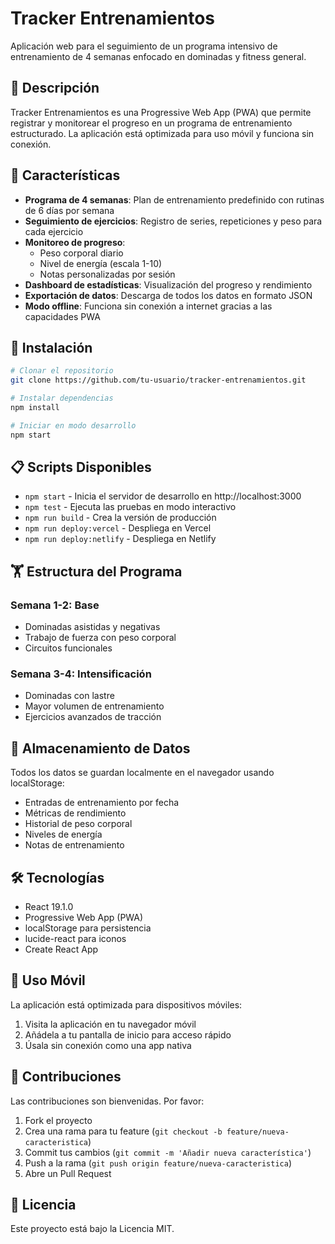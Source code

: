 # Tracker Entrenamientos

Aplicación web para el seguimiento de un programa intensivo de entrenamiento de 4 semanas enfocado en dominadas y fitness general.

## 🎯 Descripción

Tracker Entrenamientos es una Progressive Web App (PWA) que permite registrar y monitorear el progreso en un programa de entrenamiento estructurado. La aplicación está optimizada para uso móvil y funciona sin conexión.

## 📱 Características

- **Programa de 4 semanas**: Plan de entrenamiento predefinido con rutinas de 6 días por semana
- **Seguimiento de ejercicios**: Registro de series, repeticiones y peso para cada ejercicio
- **Monitoreo de progreso**: 
  - Peso corporal diario
  - Nivel de energía (escala 1-10)
  - Notas personalizadas por sesión
- **Dashboard de estadísticas**: Visualización del progreso y rendimiento
- **Exportación de datos**: Descarga de todos los datos en formato JSON
- **Modo offline**: Funciona sin conexión a internet gracias a las capacidades PWA

## 🚀 Instalación

```bash
# Clonar el repositorio
git clone https://github.com/tu-usuario/tracker-entrenamientos.git

# Instalar dependencias
npm install

# Iniciar en modo desarrollo
npm start
```

## 📋 Scripts Disponibles

- `npm start` - Inicia el servidor de desarrollo en http://localhost:3000
- `npm test` - Ejecuta las pruebas en modo interactivo
- `npm run build` - Crea la versión de producción
- `npm run deploy:vercel` - Despliega en Vercel
- `npm run deploy:netlify` - Despliega en Netlify

## 🏋️ Estructura del Programa

### Semana 1-2: Base
- Dominadas asistidas y negativas
- Trabajo de fuerza con peso corporal
- Circuitos funcionales

### Semana 3-4: Intensificación
- Dominadas con lastre
- Mayor volumen de entrenamiento
- Ejercicios avanzados de tracción

## 💾 Almacenamiento de Datos

Todos los datos se guardan localmente en el navegador usando localStorage:
- Entradas de entrenamiento por fecha
- Métricas de rendimiento
- Historial de peso corporal
- Niveles de energía
- Notas de entrenamiento

## 🛠️ Tecnologías

- React 19.1.0
- Progressive Web App (PWA)
- localStorage para persistencia
- lucide-react para iconos
- Create React App

## 📱 Uso Móvil

La aplicación está optimizada para dispositivos móviles:
1. Visita la aplicación en tu navegador móvil
2. Añádela a tu pantalla de inicio para acceso rápido
3. Úsala sin conexión como una app nativa

## 🤝 Contribuciones

Las contribuciones son bienvenidas. Por favor:
1. Fork el proyecto
2. Crea una rama para tu feature (`git checkout -b feature/nueva-caracteristica`)
3. Commit tus cambios (`git commit -m 'Añadir nueva característica'`)
4. Push a la rama (`git push origin feature/nueva-caracteristica`)
5. Abre un Pull Request

## 📄 Licencia

Este proyecto está bajo la Licencia MIT.